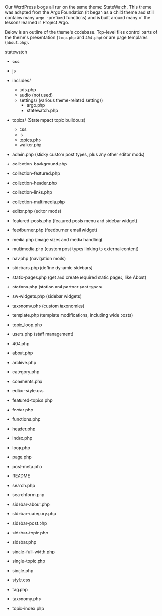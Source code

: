 Our WordPress blogs all run on the same theme: StateWatch. This theme was adapted from the Argo Foundation (it began as a child theme and still contains many `argo_`-prefixed functions) and is built around many of the lessons learned in Project Argo.

Below is an outline of the theme's codebase. Top-level files control parts of the theme's presentation (`loop.php` and `404.php`) or are page templates (`about.php`).

statewatch
 - css
 - js
 - includes/
   - ads.php
   - audio (not used)
   - settings/ (various theme-related settings)
     - argo.php
     - statewatch.php

  - topics/ (StateImpact topic buildouts)
    - css
    - js
    - topics.php
    - walker.php

  - admin.php (sticky custom post types, plus any other editor mods)
  - collection-background.php
  - collection-featured.php
  - collection-header.php
  - collection-links.php
  - collection-multimedia.php
  - editor.php (editor mods)
  - featured-posts.php (featured posts menu and sidebar widget)
  - feedburner.php (feedburner email widget)
  - media.php (image sizes and media handling)
  - multimedia.php (custom post types linking to external content)
  - nav.php (navigation mods)
  - sidebars.php (define dynamic sidebars)
  - static-pages.php (get and create required static pages, like About)
  - stations.php (station and partner post types)
  - sw-widgets.php (sidebar widgets)
  - taxonomy.php (custom taxonomies)
  - template.php (template modifications, including wide posts)
  - topic_loop.php
  - users.php (staff management)
 - 404.php
 - about.php
 - archive.php
 - category.php
 - comments.php
 - editor-style.css
 - featured-topics.php
 - footer.php
 - functions.php
 - header.php
 - index.php
 - loop.php
 - page.php
 - post-meta.php
 - README
 - search.php
 - searchform.php
 - sidebar-about.php
 - sidebar-category.php
 - sidebar-post.php
 - sidebar-topic.php
 - sidebar.php
 - single-full-width.php
 - single-topic.php
 - single.php
 - style.css
 - tag.php
 - taxonomy.php
 - topic-index.php
